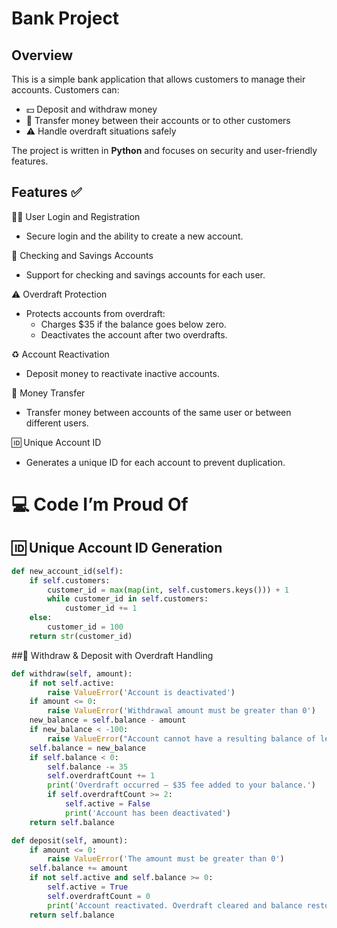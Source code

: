 # Bank Project

## Overview

This is a simple bank application that allows customers to manage their accounts. Customers can:

- 💵 Deposit and withdraw money
- 🔄 Transfer money between their accounts or to other customers
- ⚠️ Handle overdraft situations safely

The project is written in **Python** and focuses on security and user-friendly features.

##
## Features ✅

 🧑‍💻 User Login and Registration
- Secure login and the ability to create a new account.

 🏦 Checking and Savings Accounts
- Support for checking and savings accounts for each user.

 ⚠️ Overdraft Protection
- Protects accounts from overdraft:
  - Charges $35 if the balance goes below zero.
  - Deactivates the account after two overdrafts.

 ♻️ Account Reactivation
- Deposit money to reactivate inactive accounts.

 💸 Money Transfer
- Transfer money between accounts of the same user or between different users.

 🆔 Unique Account ID
- Generates a unique ID for each account to prevent duplication.

##

# 💻 Code I’m Proud Of

## 🆔 Unique Account ID Generation



```python
def new_account_id(self):
    if self.customers:  
        customer_id = max(map(int, self.customers.keys())) + 1
        while customer_id in self.customers:
            customer_id += 1
    else:
        customer_id = 100
    return str(customer_id)
```

##💸 Withdraw & Deposit with Overdraft Handling

```python
def withdraw(self, amount):
    if not self.active:
        raise ValueError('Account is deactivated')
    if amount <= 0:
        raise ValueError('Withdrawal amount must be greater than 0')
    new_balance = self.balance - amount
    if new_balance < -100:
        raise ValueError("Account cannot have a resulting balance of less than -$100.")
    self.balance = new_balance
    if self.balance < 0:
        self.balance -= 35
        self.overdraftCount += 1
        print('Overdraft occurred — $35 fee added to your balance.')
        if self.overdraftCount >= 2:
            self.active = False
            print('Account has been deactivated')
    return self.balance

def deposit(self, amount):
    if amount <= 0:
        raise ValueError('The amount must be greater than 0')
    self.balance += amount
    if not self.active and self.balance >= 0:
        self.active = True
        self.overdraftCount = 0
        print('Account reactivated. Overdraft cleared and balance restored.')
    return self.balance

```



